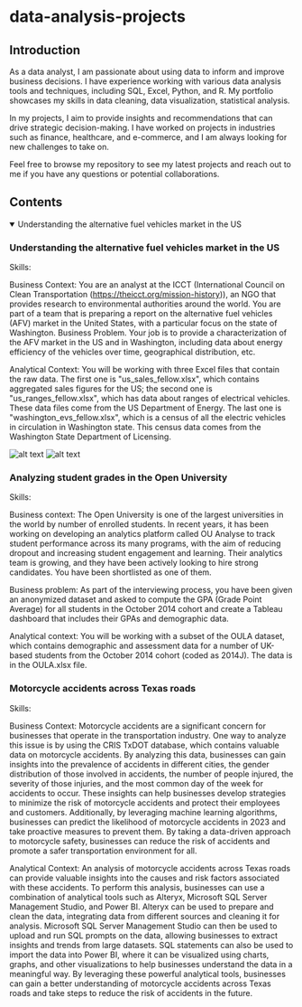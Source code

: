 # data-analysis-projects

## Introduction

As a data analyst, I am passionate about using data to inform and improve business decisions. I have experience working with various data analysis tools and techniques, including SQL, Excel, Python, and R. My portfolio showcases my skills in data cleaning, data visualization, statistical analysis.

In my projects, I aim to provide insights and recommendations that can drive strategic decision-making. I have worked on projects in industries such as finance, healthcare, and e-commerce, and I am always looking for new challenges to take on.

Feel free to browse my repository to see my latest projects and reach out to me if you have any questions or potential collaborations.

## Contents
<details open>
<summary>Understanding the alternative fuel vehicles market in the US</summary>
  <h3> Understanding the alternative fuel vehicles market in the US </h3>

Skills:

Business Context: You are an analyst at the ICCT (International Council on Clean Transportation (https://theicct.org/mission-history)), an NGO that provides research to environmental authorities around the world. You are part of a team that is preparing a report on the alternative fuel vehicles (AFV) market in the United States, with a particular focus on the state of Washington. Business Problem. Your job is to provide a characterization of the AFV market in the US and in Washington, including data about energy efficiency of the vehicles over time, geographical distribution, etc.

Analytical Context: You will be working with three Excel files that contain the raw data. The first one is "us_sales_fellow.xlsx", which contains aggregated sales figures for the US; the second one is "us_ranges_fellow.xlsx", which has data about ranges of electrical vehicles. These data files come from the US Department of Energy. The last one is "washington_evs_fellow.xlsx", which is a census of all the electric vehicles in circulation in Washington state. This census data comes from the Washington State Department of Licensing.

![alt text](https://i.gyazo.com/24b2df7a8d1a7d133a88c10adc4cad6b.png)
![alt text](https://i.gyazo.com/e545da6f00c1e81567a70e6ab4144e05.png)
</details>

### Analyzing student grades in the Open University
Skills:

Business context: The Open University is one of the largest universities in the world by number of enrolled students. In recent years, it has been working on developing an analytics platform called OU Analyse to track student performance across its many programs, with the aim of reducing dropout and increasing student engagement and learning. Their analytics team is growing, and they have been actively looking to hire strong candidates. You have been shortlisted as one of them.

Business problem: As part of the interviewing process, you have been given an anonymized dataset and asked to compute the GPA (Grade Point Average) for all students in the October 2014 cohort and create a Tableau dashboard that includes their GPAs and demographic data.

Analytical context: You will be working with a subset of the OULA dataset, which contains demographic and assessment data for a number of UK-based students from the October 2014 cohort (coded as 2014J). The data is in the OULA.xlsx file.

### Motorcycle accidents across Texas roads
Skills:

Business Context: Motorcycle accidents are a significant concern for businesses that operate in the transportation industry. One way to analyze this issue is by using the CRIS TxDOT database, which contains valuable data on motorcycle accidents. By analyzing this data, businesses can gain insights into the prevalence of accidents in different cities, the gender distribution of those involved in accidents, the number of people injured, the severity of those injuries, and the most common day of the week for accidents to occur. These insights can help businesses develop strategies to minimize the risk of motorcycle accidents and protect their employees and customers. Additionally, by leveraging machine learning algorithms, businesses can predict the likelihood of motorcycle accidents in 2023 and take proactive measures to prevent them. By taking a data-driven approach to motorcycle safety, businesses can reduce the risk of accidents and promote a safer transportation environment for all.

Analytical Context: An analysis of motorcycle accidents across Texas roads can provide valuable insights into the causes and risk factors associated with these accidents. To perform this analysis, businesses can use a combination of analytical tools such as Alteryx, Microsoft SQL Server Management Studio, and Power BI. Alteryx can be used to prepare and clean the data, integrating data from different sources and cleaning it for analysis. Microsoft SQL Server Management Studio can then be used to upload and run SQL prompts on the data, allowing businesses to extract insights and trends from large datasets. SQL statements can also be used to import the data into Power BI, where it can be visualized using charts, graphs, and other visualizations to help businesses understand the data in a meaningful way. By leveraging these powerful analytical tools, businesses can gain a better understanding of motorcycle accidents across Texas roads and take steps to reduce the risk of accidents in the future.
